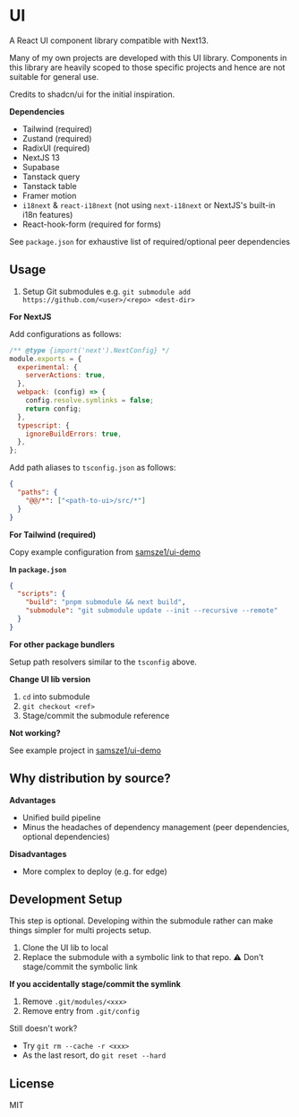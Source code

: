 # UI

A React UI component library compatible with Next13.

Many of my own projects are developed with this UI library. Components in this library are heavily scoped to those specific projects and hence are not suitable for general use.

Credits to shadcn/ui for the initial inspiration.

**Dependencies**

- Tailwind (required)
- Zustand (required)
- RadixUI (required)
- NextJS 13
- Supabase
- Tanstack query
- Tanstack table
- Framer motion
- `i18next` & `react-i18next` (not using `next-i18next` or NextJS's built-in i18n features)
- React-hook-form (required for forms)

See `package.json` for exhaustive list of required/optional peer dependencies

## Usage

1. Setup Git submodules e.g. `git submodule add https://github.com/<user>/<repo> <dest-dir>`

**For NextJS**

Add configurations as follows:

```js
/** @type {import('next').NextConfig} */
module.exports = {
  experimental: {
    serverActions: true,
  },
  webpack: (config) => {
    config.resolve.symlinks = false;
    return config;
  },
  typescript: {
    ignoreBuildErrors: true,
  },
};
```

Add path aliases to `tsconfig.json` as follows:

```json
{
  "paths": {
    "@@/*": ["<path-to-ui>/src/*"]
  }
}
```

**For Tailwind (required)**

Copy example configuration from [samsze1/ui-demo](https://github.com/samsze1/ui-demo)

**In `package.json`**

```json
{
  "scripts": {
    "build": "pnpm submodule && next build",
    "submodule": "git submodule update --init --recursive --remote"
  }
}
```

**For other package bundlers**

Setup path resolvers similar to the `tsconfig` above.

**Change UI lib version**

1. `cd` into submodule
2. `git checkout <ref>`
3. Stage/commit the submodule reference

**Not working?**

See example project in [samsze1/ui-demo](https://github.com/samsze1/ui-demo)

## Why distribution by source?

**Advantages**

- Unified build pipeline
- Minus the headaches of dependency management (peer dependencies, optional dependencies)

**Disadvantages**

- More complex to deploy (e.g. for edge)

## Development Setup

This step is optional. Developing within the submodule rather can make things simpler for multi projects setup.

1. Clone the UI lib to local
2. Replace the submodule with a symbolic link to that repo. ⚠️ Don't stage/commit the symbolic link

**If you accidentally stage/commit the symlink**

1. Remove `.git/modules/<xxx>`
2. Remove entry from `.git/config`

Still doesn't work?

- Try `git rm --cache -r <xxx>`
- As the last resort, do `git reset --hard`

## License

MIT
